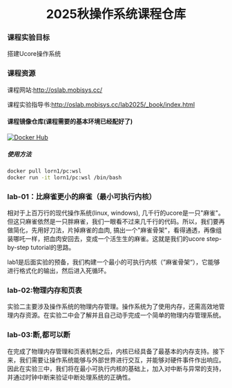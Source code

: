 <center>
    <h1>2025秋操作系统课程仓库
</center>

### 课程实验目标

搭建Ucore操作系统

### 课程资源

课程网站:http://oslab.mobisys.cc/

课程实验指导书:http://oslab.mobisys.cc/lab2025/_book/index.html

#### 课程镜像仓库(课程需要的基本环境已经配好了)

[![Docker Hub](https://img.shields.io/badge/DockerHub-lorn1%2Fpc-blue)](https://hub.docker.com/r/lorn1/pc)

##### 使用方法
```bash
docker pull lorn1/pc:wsl
docker run -it lorn1/pc:wsl /bin/bash
```

### lab-01：比麻雀更小的麻雀（最小可执行内核）

相对于上百万行的现代操作系统(linux, windows), 几千行的ucore是一只"麻雀"。但这只麻雀依然是一只胖麻雀，我们一眼看不过来几千行的代码。所以，我们要再做简化，先用好刀法，片掉麻雀的血肉, 搞出一个"麻雀骨架"，看得通透，再像组装哪吒一样，把血肉安回去，变成一个活生生的麻雀。这就是我们的ucore step-by-step tutorial的思路。

lab1是后面实验的预备，我们构建一个最小的可执行内核（”麻雀骨架“），它能够进行格式化的输出，然后进入死循环。

### lab-02:物理内存和页表

实验二主要涉及操作系统的物理内存管理。操作系统为了使用内存，还需高效地管理内存资源。在实验二中会了解并且自己动手完成一个简单的物理内存管理系统。

### lab-03:断,都可以断

在完成了物理内存管理和页表机制之后，内核已经具备了最基本的内存支持。接下来，我们需要让操作系统能够与外部世界进行交互，并能够对硬件事件作出响应。因此在实验三中，我们将在最小可执行内核的基础上，加入对中断与异常的支持，并通过时钟中断来验证中断处理系统的正确性。

